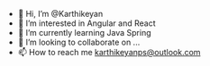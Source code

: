 - 👋 Hi, I’m @Karthikeyan
- 👀 I’m interested in Angular and React
- 🌱 I’m currently learning Java Spring
- 💞️ I’m looking to collaborate on ...
- 📫 How to reach me karthikeyanps@outlook.com

<!---
Karthikeyan-RMK/Karthikeyan-RMK is a ✨ special ✨ repository because its `README.md` (this file) appears on your GitHub profile.
You can click the Preview link to take a look at your changes.
--->
